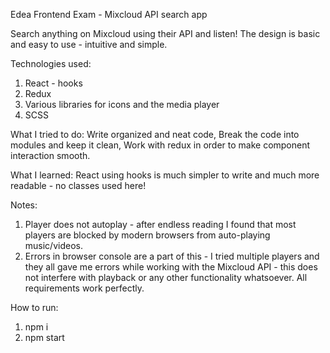 Edea Frontend Exam - Mixcloud API search app

Search anything on Mixcloud using their API and listen!
The design is basic and easy to use - intuitive and simple.

Technologies used:
1. React - hooks
2. Redux
3. Various libraries for icons and the media player
4. SCSS

What I tried to do:
Write organized and neat code,
Break the code into modules and keep it clean,
Work with redux in order to make component interaction smooth.

What I learned:
React using hooks is much simpler to write and much more readable - no classes used here!

Notes:
1. Player does not autoplay - after endless reading I found that most players are blocked by modern browsers from auto-playing music/videos.
2. Errors in browser console are a part of this - I tried multiple players and they all gave me errors while working with the Mixcloud API - this does not interfere with playback or any other functionality whatsoever. All requirements work perfectly.

How to run:

1. npm i
2. npm start
